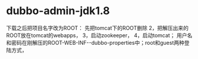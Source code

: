 # dubbo-admin-jdk1.8

下载之后把项目名字改为ROOT：
先把tomcat下的ROOT删除 2，把解压出来的ROOT放在tomcat的webapps， 3，启动zookeeper， 4，启动tomcat； 用户名和密码在刚解压的ROOT-WEB-INF--dubbo-properties中；root和guest两种登陆方式，
